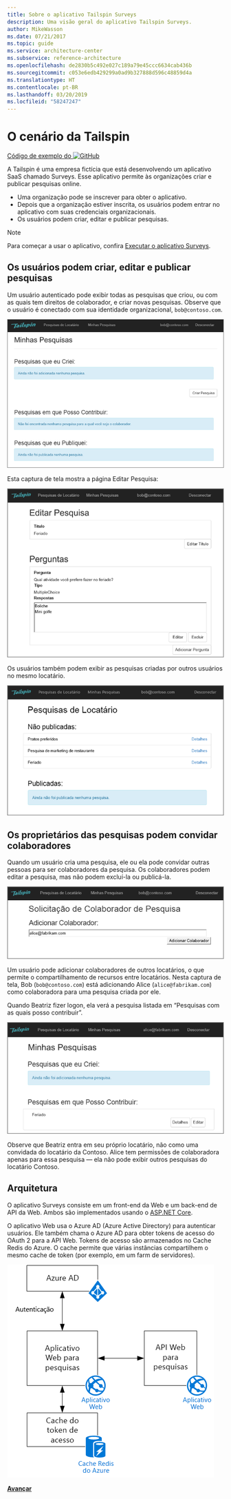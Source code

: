 ```yaml
---
title: Sobre o aplicativo Tailspin Surveys
description: Uma visão geral do aplicativo Tailspin Surveys.
author: MikeWasson
ms.date: 07/21/2017
ms.topic: guide
ms.service: architecture-center
ms.subservice: reference-architecture
ms.openlocfilehash: de2830b5c492e027c189a79e45ccc6634cab436b
ms.sourcegitcommit: c053e6edb429299a0ad9b327888d596c48859d4a
ms.translationtype: HT
ms.contentlocale: pt-BR
ms.lasthandoff: 03/20/2019
ms.locfileid: "58247247"
---
```

# <a name="the-tailspin-scenario"></a>O cenário da Tailspin

[Código de exemplo do ![GitHub](../_images/github.png)][sample application]

A Tailspin é uma empresa fictícia que está desenvolvendo um aplicativo SaaS chamado Surveys. Esse aplicativo permite às organizações criar e publicar pesquisas online.

* Uma organização pode se inscrever para obter o aplicativo.
* Depois que a organização estiver inscrita, os usuários podem entrar no aplicativo com suas credenciais organizacionais.
* Os usuários podem criar, editar e publicar pesquisas.

> [!NOTE]
> Para começar a usar o aplicativo, confira [Executar o aplicativo Surveys].

## <a name="users-can-create-edit-and-view-surveys"></a>Os usuários podem criar, editar e publicar pesquisas

Um usuário autenticado pode exibir todas as pesquisas que criou, ou com as quais tem direitos de colaborador, e criar novas pesquisas. Observe que o usuário é conectado com sua identidade organizacional, `bob@contoso.com`.

![Aplicativo de pesquisas](./images/surveys-screenshot.png)

Esta captura de tela mostra a página Editar Pesquisa:

![Editar pesquisa](./images/edit-survey.png)

Os usuários também podem exibir as pesquisas criadas por outros usuários no mesmo locatário.

![Pesquisas de locatário](./images/tenant-surveys.png)

## <a name="survey-owners-can-invite-contributors"></a>Os proprietários das pesquisas podem convidar colaboradores

Quando um usuário cria uma pesquisa, ele ou ela pode convidar outras pessoas para ser colaboradores da pesquisa. Os colaboradores podem editar a pesquisa, mas não podem excluí-la ou publicá-la.

![Adicionar colaborador](./images/add-contributor.png)

Um usuário pode adicionar colaboradores de outros locatários, o que permite o compartilhamento de recursos entre locatários. Nesta captura de tela, Bob (`bob@contoso.com`) está adicionando Alice (`alice@fabrikam.com`) como colaboradora para uma pesquisa criada por ele.

Quando Beatriz fizer logon, ela verá a pesquisa listada em “Pesquisas com as quais posso contribuir”.

![Colaborador da pesquisa](./images/contributor.png)

Observe que Beatriz entra em seu próprio locatário, não como uma convidada do locatário da Contoso. Alice tem permissões de colaboradora apenas para essa pesquisa &mdash; ela não pode exibir outros pesquisas do locatário Contoso.

## <a name="architecture"></a>Arquitetura

O aplicativo Surveys consiste em um front-end da Web e um back-end de API da Web. Ambos são implementados usando o [ASP.NET Core].

O aplicativo Web usa o Azure AD (Azure Active Directory) para autenticar usuários. Ele também chama o Azure AD para obter tokens de acesso do OAuth 2 para a API Web. Tokens de acesso são armazenados no Cache Redis do Azure. O cache permite que várias instâncias compartilhem o mesmo cache de token (por exemplo, em um farm de servidores).

![Arquitetura](./images/architecture.png)

[**Avançar**][authentication]

<!-- links -->

[authentication]: authenticate.md

[Executar o aplicativo Surveys]: ./run-the-app.md
[ASP.NET Core]: /aspnet/core
[sample application]: https://github.com/mspnp/multitenant-saas-guidance

